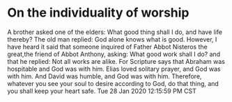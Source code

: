 # On the individuality of worship

A brother asked one of the elders: What good thing shall I do, and have life thereby? The old man replied: God alone knows what is good. However, I have heard it said that someone inquired of Father Abbot Nisteros the great,the friend of Abbot Anthony, asking: What good work shall I do? and that he replied: Not all works are alike. For Scripture says that Abraham was hospitable and God was with him. Elias loved solitary prayer, and God was with him. And David was humble, and God was with him. Therefore, whatever you see your soul to desire according to God, do that thing, and you shall keep your heart safe.
Tue 28 Jan 2020 12:15:59 PM CST
